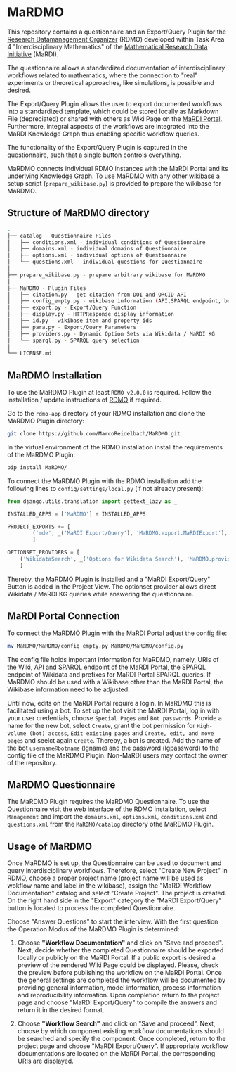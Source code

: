 # MaRDMO

This repository contains a questionnaire and an Export/Query Plugin for the [Research Datamanagement Organizer](https://rdmorganiser.github.io/) (RDMO) developed within Task Area 4 "Interdisciplinary Mathematics" of the [Mathematical Research Data Initiative](https://www.mardi4nfdi.de/about/mission) (MaRDI). 

The questionnaire allows a standardized documentation of interdisciplinary workflows related to mathematics, where the connection to "real" experiments or theoretical approaches, like simulations, is possible and desired.

The Export/Query Plugin allows the user to export documented workflows into a standardized template, which could be stored locally as Markdown File (depreciated) or shared with others as Wiki Page on the [MaRDI Portal](https://portal.mardi4nfdi.de/wiki/Portal). Furthermore, integral aspects of the workflows are integrated into the MaRDI Knowledge Graph thus enabling specific workflow queries. 

The functionality of the Export/Query Plugin is captured in the questionnaire, such that a single button controls everything. 

MaRDMO connects individual RDMO instances with the MaRDI Portal and its underlying Knowledge Graph. To use MaRDMO with any other [wikibase](https://www.mediawiki.org/wiki/Wikibase/Installation) a setup script (`prepare_wikibase.py`) is provided to prepare the wikibase for MaRDMO. 

## Structure of MaRDMO directory

```bash
. 
├── catalog - Questionnaire Files 
│   ├── conditions.xml - individual conditions of Questionnaire 
│   ├── domains.xml - individual domains of Questionnaire 
│   ├── options.xml - individual options of Questionnaire 
│   └── questions.xml - individual questions for Questionnaire 
│ 
├── prepare_wikibase.py - prepare arbitrary wikibase for MaRDMO
│ 
├── MaRDMO - Plugin Files
│   ├── citation.py - get citation from DOI and ORCID API 
│   ├── config_empty.py - wikibase information (API,SPARQL endpoint, bot credentials)
│   ├── export.py - Export/Query Function 
│   ├── display.py - HTTPResponse display information
│   ├── id.py - wikibase item and property ids 
│   ├── para.py - Export/Query Parameters
│   ├── providers.py - Dynamic Option Sets via Wikidata / MaRDI KG
│   └── sparql.py - SPARQL query selection
│ 
└── LICENSE.md 
```
  
## MaRDMO Installation

To use the MaRDMO Plugin at least `RDMO v2.0.0` is required. Follow the installation / update instructions of [RDMO](https://rdmo.readthedocs.io/en/latest/installation) if required. 

Go to the `rdmo-app` directory of your RDMO installation and clone the MaRDMO Plugin directory:

```bash
git clone https://github.com/MarcoReidelbach/MaRDMO.git
```

In the virtual environment of the RDMO installation install the requirements of the MaRDMO Plugin:

```bash
pip install MaRDMO/
```

To connect the MaRDMO Plugin with the RDMO installation add the following lines to `config/settings/local.py` (if not already present):

```python
from django.utils.translation import gettext_lazy as _ 
``` 

```python
INSTALLED_APPS = ['MaRDMO'] + INSTALLED_APPS

PROJECT_EXPORTS += [
        ('mde', _('MaRDI Export/Query'), 'MaRDMO.export.MaRDIExport'),
        ]

OPTIONSET_PROVIDERS = [
    ('WikidataSearch', _('Options for Wikidata Search'), 'MaRDMO.providers.WikidataSearch')
    ]
```

Thereby, the MaRDMO Plugin is installed and a "MaRDI Export/Query" Button is added in the Project View. The optionset provider allows direct Wikidata / MaRDI KG queries while answering the questionnaire. 
## MaRDI Portal Connection

To connect the MaRDMO Plugin with the MaRDI Portal adjust the config file:

```bash
mv MaRDMO/MaRDMO/config_empty.py MaRDMO/MaRDMO/config.py
```

The config file holds important information for MaRDMO, namely, URIs of the Wiki, API and SPARQL endpoint of the MaRDI Portal, the SPARQL endpoint of Wikidata and prefixes for MaRDI Portal SPARQL queries. If MaRDMO should be used with a Wikibase other than the MaRDI Portal, the Wikibase information need to be adjusted. 

Until now, edits on the MaRDI Portal require a login. In MaRDMO this is facilitated using a bot. To set up the bot visit the MaRDI Portal, log in with your user credentials, choose `Special Pages` and `Bot passwords`. Provide a name for the new bot, select `Create`, grant the bot permission for `High-volume (bot) access`, `Edit existing pages` and `Create, edit, and move pages` and seelct again `Create`. Thereby, a bot is created. Add the name of the bot `username@botname` (lgname) and the password (lgpassword) to the config file of the MaRDMO Plugin. Non-MaRDI users may contact the owner of the repository.

## MaRDMO Questionnaire        

The MaRDMO Plugin requires the MaRDMO Questionnaire. To use the Questionnaire visit the web interface of the RDMO installation, select `Management` and import the `domains.xml`, `options.xml`, `conditions.xml` and `questions.xml` from the `MaRDMO/catalog` directory othe MaRDMO Plugin.

## Usage of MaRDMO

Once MaRDMO is set up, the Questionnaire can be used to document and query interdisciplinary workflows. Therefore, select "Create New Project" in RDMO, choose a proper project name (project name will be used as wokflow name and label in the wikibase), assign the "MaRDI Workflow Documentation" catalog and select "Create Project". The project is created. On the right hand side in the "Export" category the "MaRDI Export/Query" button is located to process the completed Questionnaire.     

Choose "Answer Questions" to start the interview. With the first question the Operation Modus of the MaRDMO Plugin is determined:

1) Choose **"Workflow Documentation"** and click on "Save and proceed". Next, decide whether the completed Questionnaire should be exported locally or publicly on the MaRDI Portal. If a public export is desired a preview of the rendered Wiki Page could be displayed. Please, check the preview before publishing the workflow on the MaRDI Portal. Once the general settings are completed the workflow will be documented by providing general information, model information, process information and reproducibility information. Upon completion return to the project page and choose "MaRDI Export/Query" to compile the answers and return it in the desired format. 

2) Choose **"Workflow Search"** and click on "Save and proceed". Next, choose by which component existing workflow documentations should be searched and specify the component. Once completed, return to the project page and choose "MaRDI Export/Query". If appropriate workflow documentations are located on the MaRDI Portal, the corresponding URIs are displayed. 

